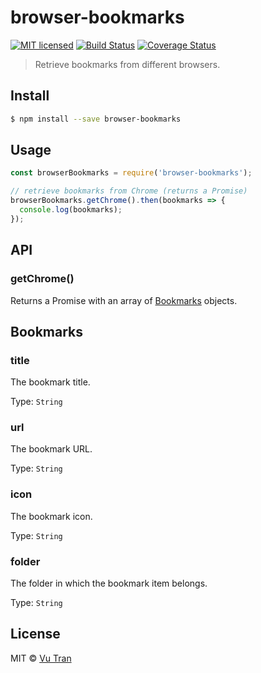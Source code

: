 # browser-bookmarks

[![MIT licensed](https://img.shields.io/badge/license-MIT-blue.svg)](LICENSE) [![Build Status](https://travis-ci.org/vutran/browser-bookmarks.svg?branch=master)](https://travis-ci.org/vutran/browser-bookmarks) [![Coverage Status](https://coveralls.io/repos/github/vutran/browser-bookmarks/badge.svg?branch=master)](https://coveralls.io/github/vutran/browser-bookmarks?branch=master)

> Retrieve bookmarks from different browsers.

## Install

```bash
$ npm install --save browser-bookmarks
```

## Usage

```js
const browserBookmarks = require('browser-bookmarks');

// retrieve bookmarks from Chrome (returns a Promise)
browserBookmarks.getChrome().then(bookmarks => {
  console.log(bookmarks);
});
```

## API

### getChrome()

Returns a Promise with an array of [Bookmarks](#bookmarks) objects.

## Bookmarks

### title

The bookmark title.

Type: `String`

### url

The bookmark URL.

Type: `String`

### icon

The bookmark icon.

Type: `String`

### folder

The folder in which the bookmark item belongs.

Type: `String`

## License

MIT © [Vu Tran](https://github.com/vutran/)
